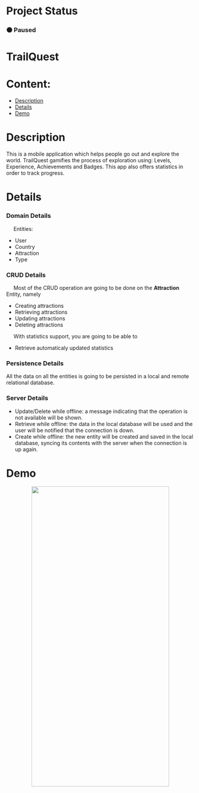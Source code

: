 

# Project Status
### 🟠 Paused

# TrailQuest

# Content:
 * [Description](#Description)
 * [Details](#Details)
 * [Demo](#Demo)
 
# Description
This is a mobile application which helps people go out and explore the world. TrailQuest gamifies the process of exploration using: Levels, Experience, Achievements and Badges. This app also offers statistics in order to track progress.

# Details

### Domain Details
&nbsp; &nbsp;&nbsp;   Entities:

 - User
 - Country
 - Attraction
 - Type

### CRUD Details
&nbsp; &nbsp;&nbsp; Most of the CRUD operation are going to be done on the **Attraction** Entity, namely

 - Creating attractions
 - Retrieving attractions
 - Updating attractions
 - Deleting attractions
 
&nbsp; &nbsp;&nbsp; With statistics support, you are going to be able to
 - Retrieve automaticaly updated statistics

### Persistence Details
All the data on all the entities is going to be persisted in a local and remote relational database.

### Server Details
-   Update/Delete while offline: a message indicating that the operation is not available will be shown.
-   Retrieve while offline: the data in the local database will be used and the user will be notified that the connection is down.
-   Create while offline: the new entity will be created and saved in the local database, syncing its contents with the server when the connection is up again.

# Demo
<p align="center"><img src="https://github.com/DanLaurentiu1/TrailQuest/blob/main/TrailQuestDemo.gif" width="369" height="805"/></p>
